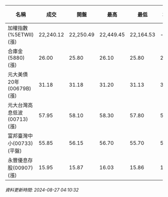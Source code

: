 | 名稱 | 成交 | 開盤 | 最高 | 最低 | 均價 | 成交金額(億) | 昨收 | 漲跌幅 | 漲跌 | 總量 | 昨量 | 振幅 |
| -------- | -------- | -------- | -------- |-------- | -------- | -------- |-------- |-------- |-------- | -------- | -------- |-------- |
|加權指數(%5ETWII) (漲)|22,240.12|22,250.49|22,449.45|22,164.53|-|3,470.71|22,158.05|0.37%|82.07|9,248,751|0|1.29%|
|合庫金(5880) (漲)|26.00|25.80|26.10|25.80|25.98|2.44|25.95|0.19%|0.05|9,392|6,010|1.16%|
|元大美債20年(00679B) (漲)|31.18|31.18|31.20|31.13|31.16|20.61|31.13|0.16%|0.05|66,138|69,548|0.22%|
|元大台灣高息低波(00713) (漲)|57.95|58.10|58.30|57.80|58.06|5.95|57.90|0.09%|0.05|10,249|5,499|0.86%|
|富邦臺灣中小(00733) (平盤)|55.85|56.15|56.70|55.70|56.27|0.681|55.85|0.00%|0.00|1,211|1,173|1.79%|
|永豐優息存股(00907) (漲)|15.95|15.87|16.03|15.86|15.99|0.896|15.84|0.69%|0.11|5,603|6,122|1.07%|
###### 資料更新時間: 2024-08-27 04:10:32